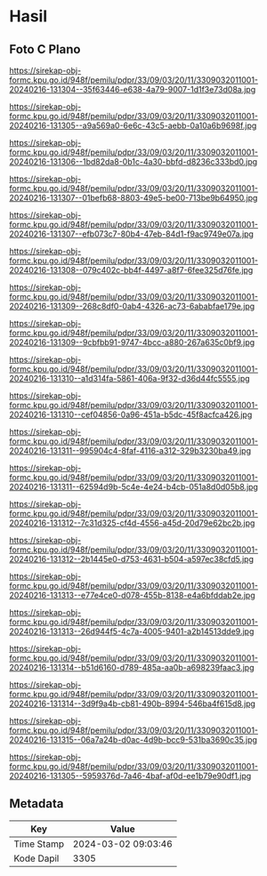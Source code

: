 # Hasil

## Foto C Plano

https://sirekap-obj-formc.kpu.go.id/948f/pemilu/pdpr/33/09/03/20/11/3309032011001-20240216-131304--35f63446-e638-4a79-9007-1d1f3e73d08a.jpg

https://sirekap-obj-formc.kpu.go.id/948f/pemilu/pdpr/33/09/03/20/11/3309032011001-20240216-131305--a9a569a0-6e6c-43c5-aebb-0a10a6b9698f.jpg

https://sirekap-obj-formc.kpu.go.id/948f/pemilu/pdpr/33/09/03/20/11/3309032011001-20240216-131306--1bd82da8-0b1c-4a30-bbfd-d8236c333bd0.jpg

https://sirekap-obj-formc.kpu.go.id/948f/pemilu/pdpr/33/09/03/20/11/3309032011001-20240216-131307--01befb68-8803-49e5-be00-713be9b64950.jpg

https://sirekap-obj-formc.kpu.go.id/948f/pemilu/pdpr/33/09/03/20/11/3309032011001-20240216-131307--efb073c7-80b4-47eb-84d1-f9ac9749e07a.jpg

https://sirekap-obj-formc.kpu.go.id/948f/pemilu/pdpr/33/09/03/20/11/3309032011001-20240216-131308--079c402c-bb4f-4497-a8f7-6fee325d76fe.jpg

https://sirekap-obj-formc.kpu.go.id/948f/pemilu/pdpr/33/09/03/20/11/3309032011001-20240216-131309--268c8df0-0ab4-4326-ac73-6ababfae179e.jpg

https://sirekap-obj-formc.kpu.go.id/948f/pemilu/pdpr/33/09/03/20/11/3309032011001-20240216-131309--9cbfbb91-9747-4bcc-a880-267a635c0bf9.jpg

https://sirekap-obj-formc.kpu.go.id/948f/pemilu/pdpr/33/09/03/20/11/3309032011001-20240216-131310--a1d314fa-5861-406a-9f32-d36d44fc5555.jpg

https://sirekap-obj-formc.kpu.go.id/948f/pemilu/pdpr/33/09/03/20/11/3309032011001-20240216-131310--cef04856-0a96-451a-b5dc-45f8acfca426.jpg

https://sirekap-obj-formc.kpu.go.id/948f/pemilu/pdpr/33/09/03/20/11/3309032011001-20240216-131311--995904c4-8faf-4116-a312-329b3230ba49.jpg

https://sirekap-obj-formc.kpu.go.id/948f/pemilu/pdpr/33/09/03/20/11/3309032011001-20240216-131311--62594d9b-5c4e-4e24-b4cb-051a8d0d05b8.jpg

https://sirekap-obj-formc.kpu.go.id/948f/pemilu/pdpr/33/09/03/20/11/3309032011001-20240216-131312--7c31d325-cf4d-4556-a45d-20d79e62bc2b.jpg

https://sirekap-obj-formc.kpu.go.id/948f/pemilu/pdpr/33/09/03/20/11/3309032011001-20240216-131312--2b1445e0-d753-4631-b504-a597ec38cfd5.jpg

https://sirekap-obj-formc.kpu.go.id/948f/pemilu/pdpr/33/09/03/20/11/3309032011001-20240216-131313--e77e4ce0-d078-455b-8138-e4a6bfddab2e.jpg

https://sirekap-obj-formc.kpu.go.id/948f/pemilu/pdpr/33/09/03/20/11/3309032011001-20240216-131313--26d944f5-4c7a-4005-9401-a2b14513dde9.jpg

https://sirekap-obj-formc.kpu.go.id/948f/pemilu/pdpr/33/09/03/20/11/3309032011001-20240216-131314--b51d6160-d789-485a-aa0b-a698239faac3.jpg

https://sirekap-obj-formc.kpu.go.id/948f/pemilu/pdpr/33/09/03/20/11/3309032011001-20240216-131314--3d9f9a4b-cb81-490b-8994-546ba4f615d8.jpg

https://sirekap-obj-formc.kpu.go.id/948f/pemilu/pdpr/33/09/03/20/11/3309032011001-20240216-131315--06a7a24b-d0ac-4d9b-bcc9-531ba3690c35.jpg

https://sirekap-obj-formc.kpu.go.id/948f/pemilu/pdpr/33/09/03/20/11/3309032011001-20240216-131305--5959376d-7a46-4baf-af0d-ee1b79e90df1.jpg


## Metadata

| Key        | Value               |
| ---------- | ------------------- |
| Time Stamp | 2024-03-02 09:03:46 |
| Kode Dapil | 3305                |



